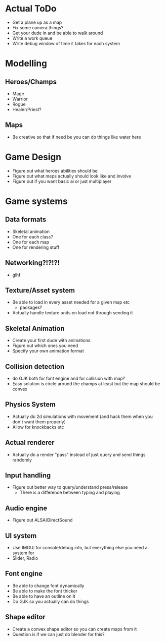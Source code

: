 
# Actual ToDo 
* Get a plane up as a map
* Fix some camera things?
* Get your dude in and be able to walk around
* Write a work queue
* Write debug window of time it takes for each system

# Modelling
## Heroes/Champs
* Mage
* Warrior
* Rogue 
* Healer/Priest?

## Maps
* Be creative so that if need be you can do things like water here

# Game Design
* Figure out what heroes abilities should be
* Figure out what maps actually should look like and involve
* Figure out if you want basic ai or just multiplayer


# Game systems
## Data formats
* Skeletal animation
* One for each class?
* One for each map
* One for rendering stuff

## Networking?!?!?!
* glhf

## Texture/Asset system 
* Be able to load in every asset needed for a given map etc
    * packages?
* Actually handle texture units on load not through sending it

## Skeletal Animation
* Create your first dude with animations
* Figure out which ones you need
* Specify your own animation format

## Collision detection
* do GJK both for font engine and for collision with map?
* Easy solution is circle around the champs at least but the map should be convex
## Physics System
* Actually do 2d simulations with movement (and hack them when you don't want them properly)
* Allow for knockbacks etc 

## Actual renderer
* Actually do a render "pass" instead of just query and send things randomly

## Input handling
* Figure out better way to query/understand press/release
    * There is a difference between typing and playing   

## Audio engine
* Figure out ALSA/DirectSound

## UI system
* Use IMGUI for console/debug info, but everything else you need a system for
* Slider, Radio

## Font engine
* Be able to change font dynamically
* Be able to make the font thicker
* Be able to have an outline on it
* Do GJK so you actually can do things

## Shape editor
* Create a convex shape editor so you can create maps from it
* Question is if we can just do blender for this?


